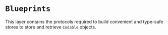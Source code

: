 # ``Blueprints``

This layer contains the protocols required to build convenient and type-safe stores to store and retrieve `Codable` objects.
